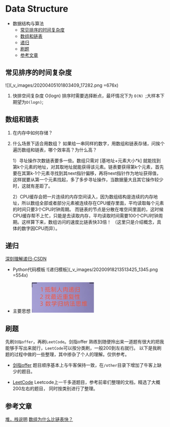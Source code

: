 # Data Structure
* 数据结构与算法
    * [常见排序的时间复杂度](#常见排序的时间复杂度)
    * [数组和链表](#数组和链表)
    * [递归](#递归)
    * [刷题](#刷题)
    * [参考文章](#参考文章)
## 常见排序的时间复杂度
![](_v_images/20200405101803409_17282.png =676x)

1. 快排空间复杂度 O(logn) 
    排序时需要选择断点，最坏情况下为 `O(N) `;大样本下期望为`O(logn)`;

## 数组和链表

1. 在内存中如何存储？
2. 什么场景下适合用数组？
如果给一串同样的数字，用数组和链表存储，问挨个遍历数组和链表，哪个效率高？为什么高？

    1）寻址操作次数链表要多一些。数组只需对 [基地址+元素大小*k] 就能找到第k个元素的地址，对其取地址就能获得该元素。链表要获得第k个元素，首先要在其第k-1个元素寻找到其next指针偏移，再将next指针作为地址获得值，这样就要从第一个元素找起，多了多步寻址操作，当数据量大且其它操作较少时，这就有差距了。

    2）CPU缓存会把一片连续的内存空间读入，因为数组结构是连续的内存地址，所以数组全部或者部分元素被连续存在CPU缓存里面，平均读取每个元素的时间只要3个CPU时钟周期。   而链表的节点是分散在堆空间里面的，这时候CPU缓存帮不上忙，只能是去读取内存，平均读取时间需要100个CPU时钟周期。这样算下来，数组访问的速度比链表快33倍！ （这里只是介绍概念，具体的数字因CPU而异）。

## 递归
[深刻理解递归-CSDN](https://blog.csdn.net/ZT7524/article/details/102761502)
- Python代码模板
![递归模板](_v_images/20200918213513425_1345.png =554x)

- 主要思想
![递归思想](_v_images/20200918213547476_8124.png)

## 刷题
先刷`剑指offer`，再刷`LeetCode`。剑指offer 熟练到随便拎出来一道题有很大的把我能够手写出来就行，`LeetCode`可以按分类刷，一般200到左右就行。
以下是我刷题的过程中做的一些整理，其中掺杂了个人的理解。仅供参考。
- [剑指offer](https://github.com/tzhou2018/swordToOffer)
    题目顺序基本上与牛客保持一致，在`/other`目录下增加了牛客上缺少的题目。

- [LeetCode](https://github.com/tzhou2018/LeetCode)
    Leetcode上一千多道题目，参考前辈们整理的文档，精选了大概200左右的题目， 同时按类别进行了整理。

## 参考文章
[堆，栈说明](https://www.cnblogs.com/kevinGaoblog/archive/2012/03/23/2413102.html)
[数组为什么比链表快？](https://blog.csdn.net/islandww/article/details/72511737)